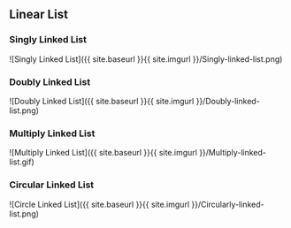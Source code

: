 ## Linear List

### Singly Linked List
![Singly Linked List]({{ site.baseurl }}{{ site.imgurl }}/Singly-linked-list.png)

### Doubly Linked List
![Doubly Linked List]({{ site.baseurl }}{{ site.imgurl }}/Doubly-linked-list.png)

### Multiply Linked List
![Multiply Linked List]({{ site.baseurl }}{{ site.imgurl }}/Multiply-linked-list.gif)

### Circular Linked List
![Circle Linked List]({{ site.baseurl }}{{ site.imgurl }}/Circularly-linked-list.png)


